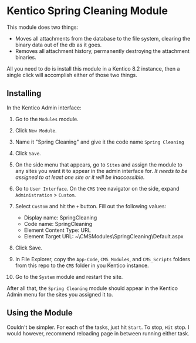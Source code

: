 # Kentico Spring Cleaning Module

This module does two things:

* Moves all attachments from the database to the file system, clearing the binary data out of the db as it goes.
* Removes all attachment history, permanently destroying the attachment binaries.

All you need to do is install this module in a Kentico 8.2 instance, then a single click will accomplish either of those two things.

## Installing

In the Kentico Admin interface:

1. Go to the `Modules` module.
1. Click `New Module`.
1. Name it "Spring Cleaning" and give it the code name `Spring Cleaning`
1. Click `Save`.
1. On the side menu that appears, go to `Sites` and assign the module to any sites you want it to appear in the admin interface for. _It needs to be assigned to at least one site or it will be inaccessible._
1. Go to `User Interface`. On the `CMS` tree navigator on the side, expand `Administration` > `Custom`.
1. Select `Custom` and hit the `+` button. Fill out the following values:

    * Display name: SpringCleaning
    * Code name: SpringCleaning
    * Element Content Type: URL
    * Element Target URL: ~\CMSModules\SpringCleaning\Default.aspx

1. Click Save.
1. In File Explorer, copy the `App-Code`, `CMS_Modules`, and `CMS_Scripts` folders from this repo to the `CMS` folder in you Kentico instance.
1. Go to the `System` module and restart the site.

After all that, the `Spring Cleaning` module should appear in the Kentico Admin menu for the sites you assigned it to.

## Using the Module

Couldn't be simpler. For each of the tasks, just hit `Start`. To stop, `Hit` stop. I would however, recommend reloading page in between running either task.